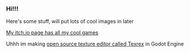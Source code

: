 ### Hi!!!

Here's some stuff, will put lots of cool images in later

[My itch.io page has all my cool games](https://dantescanline.itch.io/)

Uhhh im making [open source texture editor called Texrex](https://github.com/jackaperkins/texrex) in Godot Engine
